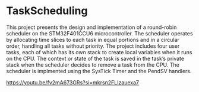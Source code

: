 # TaskScheduling

This project presents the design and implementation of a round-robin scheduler on the STM32F401CCU6 microcontroller.
The scheduler operates by allocating time slices to each task in equal portions and in a circular order, handling all tasks without priority.
The project includes four user tasks, each of which has its own stack to create local variables when it runs on the CPU. 
The context or state of the task is saved in the task’s private stack when the scheduler decides to remove a task from the CPU.
The scheduler is implmented using the SysTick Timer and the PendSV handlers.

https://youtu.be/fv2mA673GRs?si=mkrsn2FLIzauexa7
